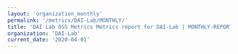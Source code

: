 ```yaml
---
layout: 'organization_monthly'
permalink: '/metrics/DAI-Lab/MONTHLY/'
title: 'DAI Lab OSS Metrics Metrics report for DAI-Lab | MONTHLY-REPORT-2020-04-01'
organization: 'DAI-Lab'
current_date: '2020-04-01'
---
```

